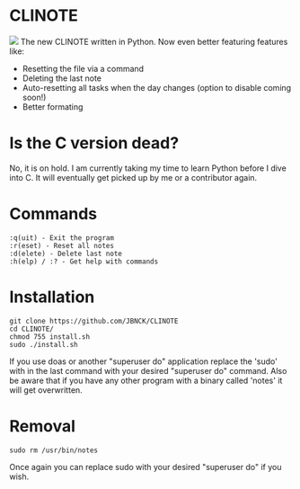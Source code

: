 # CLINOTE
![](demos/demo1.jpg)
The new CLINOTE written in Python. Now even better featuring features like:
- Resetting the file via a command
- Deleting the last note
- Auto-resetting all tasks when the day changes (option to disable coming soon!)
- Better formating
# Is the C version dead?
No, it is on hold. I am currently taking my time to learn Python before I dive into C. It will eventually get picked up by me or a contributor again.
# Commands
```
:q(uit) - Exit the program
:r(eset) - Reset all notes
:d(elete) - Delete last note
:h(elp) / :? - Get help with commands
```
# Installation
```
git clone https://github.com/JBNCK/CLINOTE
cd CLINOTE/
chmod 755 install.sh
sudo ./install.sh
```
If you use doas or another "superuser do" application replace the 'sudo' with in the last command with your desired "superuser do" command. Also be aware that if you have any other program with a binary called 'notes' it will get overwritten.
# Removal
```
sudo rm /usr/bin/notes
```
Once again you can replace sudo with your desired "superuser do" if you wish.
